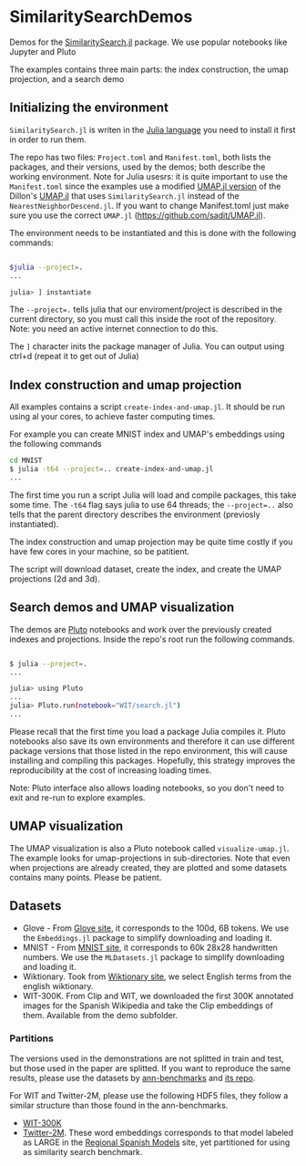 # SimilaritySearchDemos

Demos for the [SimilaritySearch.jl](https://github.com/sadit/SimilaritySearch.jl) package. We use popular notebooks like Jupyter and Pluto

The examples contains three main parts: the index construction, the umap projection, and a search demo

## Initializing the environment
`SimilaritySearch.jl` is writen in the [Julia language](https://julialang.org/) you need to install it first in order to run them.

The repo has two files: `Project.toml` and `Manifest.toml`, both lists the packages, and their versions, used by the demos; both describe the working environment. Note for Julia usesrs: it is quite important to use the `Manifest.toml` since the examples use a modified [UMAP.jl version](https://github.com/sadit/UMAP.jl) of the Dillon's [UMAP.jl](https://github.com/dillondaudert/UMAP.jl) that uses `SimilaritySearch.jl` instead of the `NearestNeighborDescend.jl`. If you want to change Manifest.toml just make sure you use the correct `UMAP.jl` (https://github.com/sadit/UMAP.jl).

The environment needs to be instantiated and this is done with the following commands:

```bash

$julia --project=.
...

julia> ] instantiate
```

The `--project=.` tells julia that our enviroment/project is described in the current directory, so you must call this inside the root of the repository. Note: you need an active internet connection to do this.

The `]` character inits the package manager of Julia. You can output using ctrl+d (repeat it to get out of Julia)


## Index construction and umap projection
All examples contains a script `create-index-and-umap.jl`. It should be run using al your cores, to achieve faster computing times.

For example you can create MNIST index and UMAP's embeddings using the following commands

```bash 
cd MNIST
$ julia -t64 --project=.. create-index-and-umap.jl
...
```

The first time you run a script Julia will load and compile packages, this take some time.
The `-t64` flag says julia to use 64 threads; the `--project=..` also tells that the parent directory describes the environment (previosly instantiated).

The index construction and umap projection may be quite time costly if you have few cores in your machine, so be patitient.

The script will download dataset, create the index, and create the UMAP projections (2d and 3d).
## Search demos and UMAP visualization
The demos are [Pluto](https://github.com/fonsp/Pluto.jl) notebooks and work over the previously created indexes and projections. Inside the repo's root run the following commands.

```bash

$ julia --project=.
...

julia> using Pluto
...
julia> Pluto.run(notebook="WIT/search.jl")
...
```

Please recall that the first time you load a package Julia compiles it. Pluto notebooks also save its own environments and therefore it can use different package versions that those listed in the repo environment, this will cause installing and compiling this packages. Hopefully, this strategy improves the reproducibility at the cost of increasing loading times.

Note: Pluto interface also allows loading notebooks, so you don't need to exit and re-run to explore examples.

## UMAP visualization
The UMAP visualization is also a Pluto notebook called `visualize-umap.jl`. The example looks for umap-projections in sub-directories. Note that even when projections are already created, they are plotted and some datasets contains many points. Please be patient.

## Datasets
- Glove - From [Glove site](https://nlp.stanford.edu/projects/glove/), it corresponds to the 100d, 6B tokens. We use the `Embeddings.jl` package to simplify downloading and loading it.
- MNIST - From [MNIST site](http://yann.lecun.com/exdb/mnist/), it corresponds to 60k 28x28 handwritten numbers. We use the `MLDatasets.jl` package to simplify downloading and loading it.
- Wiktionary. Took from [Wiktionary site](https://en.wiktionary.org/wiki/Wiktionary:Main_Page), we select English terms from the english wiktionary. 
- WIT-300K. From Clip and WIT, we downloaded the first 300K annotated images for the Spanish Wikipedia and take the Clip embeddings of them. Available from the demo subfolder.


### Partitions
The versions used in the demonstrations are not splitted in train and test, but those used in the paper are splitted. If you want to reproduce the same results, please use the datasets by [ann-benchmarks](http://ann-benchmarks.com/) and [its repo](https://github.com/erikbern/ann-benchmarks/).

For WIT and Twitter-2M, please use the following HDF5 files, they follow a similar structure than those found in the ann-benchmarks.

- [WIT-300K](http://ingeotec.mx/~sadit/similarity-search-demos/WIT-Clip-angular.h5)
- [Twitter-2M](http://ingeotec.mx/~sadit/similarity-search-demos/twitter-es-300d-angular.h5). These word embeddings corresponds to that model labeled as LARGE in the [Regional Spanish Models](https://ingeotec.github.io/regional-spanish-models/) site, yet partitioned for using as similarity search benchmark.